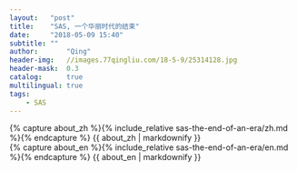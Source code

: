 ```yaml
---
layout:   "post"
title:    "SAS, 一个华丽时代的结束"
date:     "2018-05-09 15:40"
subtitle: ""
author:       "Qing"
header-img:   //images.77qingliu.com/18-5-9/25314128.jpg
header-mask:  0.3
catalog:      true
multilingual: true
tags:
    - SAS
---
```


<!-- Chinese Version -->
<div class="zh post-container">
    {% capture about_zh %}{% include_relative sas-the-end-of-an-era/zh.md %}{% endcapture %}
    {{ about_zh | markdownify }}
</div>

<!-- English Version -->
<div class="en post-container">
    {% capture about_en %}{% include_relative sas-the-end-of-an-era/en.md %}{% endcapture %}
    {{ about_en | markdownify }}
</div>

